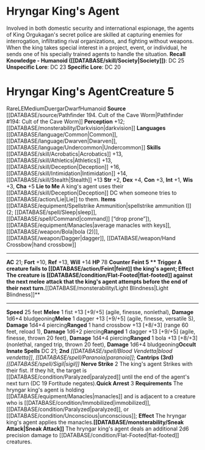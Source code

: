 ﻿---
ac: '21'
alignment: LE
all_resistance: null
burrow_speed: null
charisma: '+5'
climb_speed: null
constitution: '+3'
creature_ability:
- Counter Feint
- Lie to Me
- Light Blindness
- Nerve Strike
- Quick Arrest
- Sneak Attack
creature_family: '[[DATABASE/monsterfamily/Duergar|Duergar]]'
dexterity: '+4'
element: null
fly_speed: null
fortitude: '+10'
hardness: null
hp: '78'
id: '2698'
immunity: null
intelligence: '+1'
land_speed: '25'
language:
- '[[DATABASE/language/Common|Common]]'
- '[[DATABASE/language/Dwarven|Dwarven]]'
- '[[DATABASE/language/Undercommon|Undercommon]]'
level: '5'
max_speed: '25'
name: Hryngar King's Agent
perception: '+12'
rarity: Rare
reflex: '+13'
resistance: null
rus_type_level: null
school: null
sense:
- '[[DATABASE/monsterability/Darkvision|darkvision]]'
size: Medium
skill:
- '[[DATABASE/skill/Acrobatics|Acrobatics]] +13'
- '[[DATABASE/skill/Athletics|Athletics]] +13'
- '[[DATABASE/skill/Deception|Deception]] +16'
- '[[DATABASE/skill/Intimidation|Intimidation]] +14'
- '[[DATABASE/skill/Stealth|Stealth]] +13'
source: '[[DATABASE/source/Pathfinder 194. Cult of the Cave Worm|Pathfinder #194:
  Cult of the Cave Worm]]'
speed:
- 25 feet
spell:
- '[[DATABASE/spell/Blood Vendetta|Blood Vendetta]]'
- '[[DATABASE/spell/Paranoia|Paranoia]]'
- '[[DATABASE/spell/Sigil|Sigil]]'
strength: '+2'
strength_req: '2'
strongest_save:
- Will
swim_speed: null
trait:
- '[[DATABASE/trait/Duergar|Duergar]]'
- '[[DATABASE/trait/Dwarf|Dwarf]]'
- '[[DATABASE/trait/Humanoid|Humanoid]]'
- '[[DATABASE/trait/Rare|Rare]]'
type: Creature
vision: Darkvision
weakest_save:
- Fortitude
weakness: null
will: '+14'
wisdom: '+3'

---
# Hryngar King's Agent

Involved in both domestic security and international espionage, the agents of King Orgukagan's secret police are skilled at capturing enemies for interrogation, infiltrating rival organizations, and fighting without weapons. When the king takes special interest in a project, event, or individual, he sends one of his specially trained agents to handle the situation.
**Recall Knowledge - Humanoid ([[DATABASE/skill/Society|Society]])**: DC 25
**Unspecific Lore**: DC 23
**Specific Lore**: DC 20

# Hryngar King's Agent<span class="item-type">Creature 5</span>

<span class="trait-rare item-trait">Rare</span><span class="trait-alignment item-trait">LE</span><span class="trait-size item-trait">Medium</span><span class="item-trait">Duergar</span><span class="item-trait">Dwarf</span><span class="item-trait">Humanoid</span>
**Source** [[DATABASE/source/Pathfinder 194. Cult of the Cave Worm|Pathfinder #194: Cult of the Cave Worm]]
**Perception** +12; [[DATABASE/monsterability/Darkvision|darkvision]]
**Languages** [[DATABASE/language/Common|Common]], [[DATABASE/language/Dwarven|Dwarven]], [[DATABASE/language/Undercommon|Undercommon]]
**Skills** [[DATABASE/skill/Acrobatics|Acrobatics]] +13, [[DATABASE/skill/Athletics|Athletics]] +13, [[DATABASE/skill/Deception|Deception]] +16, [[DATABASE/skill/Intimidation|Intimidation]] +14, [[DATABASE/skill/Stealth|Stealth]] +13
**Str** +2, **Dex** +4, **Con** +3, **Int** +1, **Wis** +3, **Cha** +5
**Lie to Me** A king's agent uses their [[DATABASE/skill/Deception|Deception]] DC when someone tries to [[DATABASE/action/Lie|Lie]] to them.
**Items** [[DATABASE/equipment/Spellstrike Ammunition|spellstrike ammunition I]] (2; [[DATABASE/spell/Sleep|sleep]], [[DATABASE/spell/Command|command]] [“drop prone”]), [[DATABASE/equipment/Manacles|average manacles with keys]], [[DATABASE/weapon/Bola|bola (2)]], [[DATABASE/weapon/Dagger|dagger]], [[DATABASE/weapon/Hand Crossbow|hand crossbow]]

---
**AC** 21; **Fort** +10, **Ref** +13, **Will** +14
**HP** 78
<span class="in-box-ability">**Counter Feint <span class="action-icon">5</span> ** **Trigger** A creature fails to [[DATABASE/action/Feint|feint]] the king's agent; **Effect** The creature is [[DATABASE/condition/Flat-Footed|flat-footed]] against the next melee attack that the king's agent attempts before the end of their next turn.</span><span class="in-box-ability">**[[DATABASE/monsterability/Light Blindness|Light Blindness]]** </span>

---
**Speed** 25 feet
<span class="in-box-ability">**Melee** <span class="action-icon">1</span> fist +13 [+9/+5] (agile, finesse, nonlethal), **Damage** 1d6+4 bludgeoning</span><span class="in-box-ability">**Melee** <span class="action-icon">1</span> dagger +13 [+9/+5] (agile, finesse, versatile S), **Damage** 1d4+4 piercing</span><span class="in-box-ability">**Ranged** <span class="action-icon">1</span> hand crossbow +13 [+8/+3] (range 60 feet, reload 1), **Damage** 1d6+2 piercing</span><span class="in-box-ability">**Ranged** <span class="action-icon">1</span> dagger +13 [+9/+5] (agile, finesse, thrown 20 feet), **Damage** 1d4+4 piercing</span><span class="in-box-ability">**Ranged** <span class="action-icon">1</span> bola +13 [+8/+3] (nonlethal, ranged trip, thrown 20 feet), **Damage** 1d6+4 bludgeoning</span>**Occult Innate Spells** DC 21; **2nd** _[[DATABASE/spell/Blood Vendetta|blood vendetta]]_, _[[DATABASE/spell/Paranoia|paranoia]]_; **Cantrips** **(3rd)** _[[DATABASE/spell/Sigil|sigil]]_
<span class="in-box-ability">**Nerve Strike** <span class="action-icon">2</span> The king's agent Strikes with their fist. If they hit, the target is [[DATABASE/condition/Paralyzed|paralyzed]] until the end of the agent's next turn (DC 19 Fortitude negates).</span><span class="in-box-ability">**Quick Arrest** <span class="action-icon">3</span> **Requirements** The hryngar king's agent is holding [[DATABASE/equipment/Manacles|manacles]] and is adjacent to a creature who is [[DATABASE/condition/Immobilized|immobilized]], [[DATABASE/condition/Paralyzed|paralyzed]], or [[DATABASE/condition/Unconscious|unconscious]]; **Effect** The hryngar king's agent applies the manacles.</span><span class="in-box-ability">**[[DATABASE/monsterability/Sneak Attack|Sneak Attack]]** The hryngar king's agent deals an additional 2d6 precision damage to [[DATABASE/condition/Flat-Footed|flat-footed]] creatures.</span>